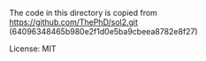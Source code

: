 The code in this directory is copied from https://github.com/ThePhD/sol2.git (64096348465b980e2f1d0e5ba9cbeea8782e8f27)

License: MIT

